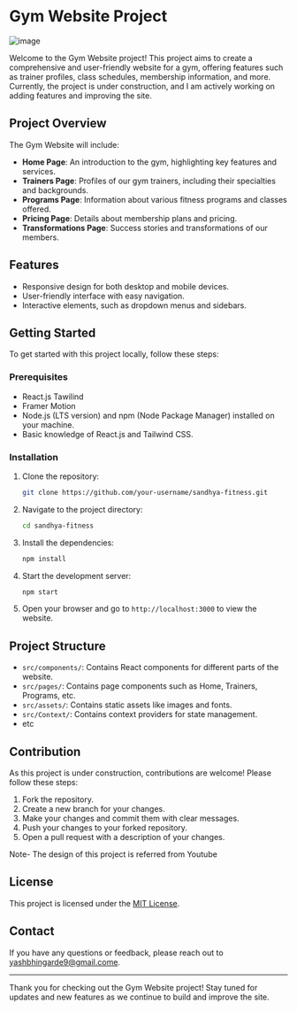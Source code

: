 # Gym Website Project

![image](https://github.com/user-attachments/assets/6804fb6d-37ab-488f-a354-3b58e304a31d)


Welcome to the Gym Website project! This project aims to create a comprehensive and user-friendly website for a gym, offering features such as trainer profiles, 
class schedules, membership information, and more. Currently, the project is under construction, and I am actively working on adding features and improving the site.

## Project Overview

The Gym Website will include:
- **Home Page**: An introduction to the gym, highlighting key features and services.
- **Trainers Page**: Profiles of our gym trainers, including their specialties and backgrounds.
- **Programs Page**: Information about various fitness programs and classes offered.
- **Pricing Page**: Details about membership plans and pricing.
- **Transformations Page**: Success stories and transformations of our members.

## Features

- Responsive design for both desktop and mobile devices.
- User-friendly interface with easy navigation.
- Interactive elements, such as dropdown menus and sidebars.

## Getting Started

To get started with this project locally, follow these steps:

### Prerequisites
- React.js Tawilind
- Framer Motion
- Node.js (LTS version) and npm (Node Package Manager) installed on your machine.
- Basic knowledge of React.js and Tailwind CSS.

### Installation

1. Clone the repository:

    ```bash
    git clone https://github.com/your-username/sandhya-fitness.git
    ```

2. Navigate to the project directory:

    ```bash
    cd sandhya-fitness
    ```

3. Install the dependencies:

    ```bash
    npm install
    ```

4. Start the development server:

    ```bash
    npm start
    ```

5. Open your browser and go to `http://localhost:3000` to view the website.

## Project Structure

- `src/components/`: Contains React components for different parts of the website.
- `src/pages/`: Contains page components such as Home, Trainers, Programs, etc.
- `src/assets/`: Contains static assets like images and fonts.
- `src/Context/`: Contains context providers for state management.
- etc 

## Contribution

As this project is under construction, contributions are welcome! Please follow these steps:

1. Fork the repository.
2. Create a new branch for your changes.
3. Make your changes and commit them with clear messages.
4. Push your changes to your forked repository.
5. Open a pull request with a description of your changes.

Note- The design of this project is referred from Youtube


## License

This project is licensed under the [MIT License](LICENSE).

## Contact

If you have any questions or feedback, please reach out to [yashbhingarde9@gmail.come](mailto:yashbhingarde9@gmail.com).

---

Thank you for checking out the Gym Website project! Stay tuned for updates and new features as we continue to build and improve the site.

